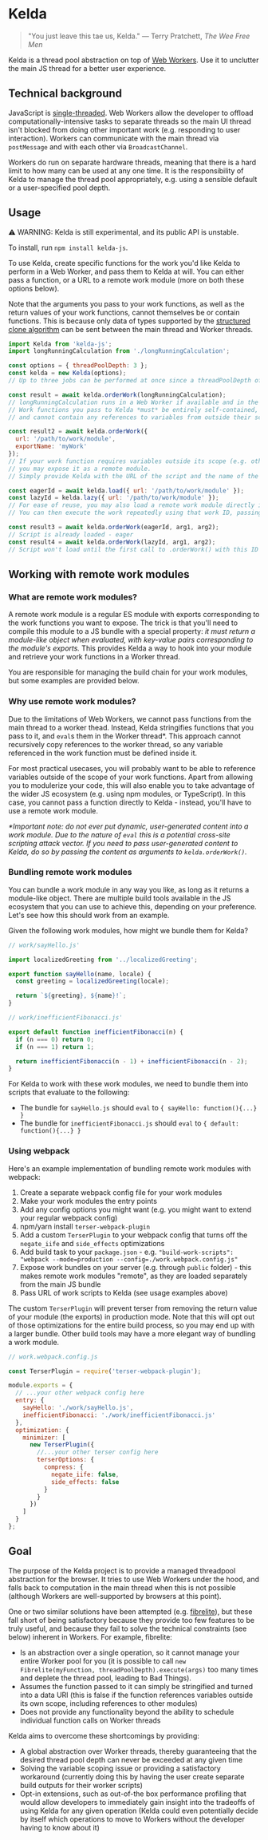 # Kelda

> "You just leave this tae us, Kelda."
> ― Terry Pratchett, _The Wee Free Men_

Kelda is a thread pool abstraction on top of [Web Workers](https://developer.mozilla.org/en-US/docs/Web/API/Web_Workers_API/Using_web_workers). Use it to unclutter the main JS thread for a better user experience.

## Technical background

JavaScript is [single-threaded](https://developer.mozilla.org/en-US/docs/Glossary/Main_thread). Web Workers allow the developer to offload computationally-intensive tasks to separate threads so the main UI thread isn't blocked from doing other important work (e.g. responding to user interaction). Workers can communicate with the main thread via `postMessage` and with each other via `BroadcastChannel`.

Workers do run on separate hardware threads, meaning that there is a hard limit to how many can be used at any one time. It is the responsibility of Kelda to manage the thread pool appropriately, e.g. using a sensible default or a user-specified pool depth.

## Usage

⚠️ WARNING: Kelda is still experimental, and its public API is unstable.

To install, run `npm install kelda-js`.

To use Kelda, create specific functions for the work you'd like Kelda to perform in a Web Worker, and pass them to Kelda at will. You can either pass a function, or a URL to a remote work module (more on both these options below).

Note that the arguments you pass to your work functions, as well as the return values of your work functions, cannot themselves be or contain functions. This is because only data of types supported by the [structured clone algorithm](https://developer.mozilla.org/en-US/docs/Web/API/Web_Workers_API/Structured_clone_algorithm) can be sent between the main thread and Worker threads.

```js
import Kelda from 'kelda-js';
import longRunningCalculation from './longRunningCalculation';

const options = { threadPoolDepth: 3 };
const kelda = new Kelda(options);
// Up to three jobs can be performed at once since a threadPoolDepth of 3 was specified.

const result = await kelda.orderWork(longRunningCalculation);
// longRunningCalculation runs in a Web Worker if available and in the main thread if not.
// Work functions you pass to Kelda *must* be entirely self-contained,
// and cannot contain any references to variables from outside their scope.

const result2 = await kelda.orderWork({
  url: '/path/to/work/module',
  exportName: 'myWork'
});
// If your work function requires variables outside its scope (e.g. other modules),
// you may expose it as a remote module.
// Simply provide Kelda with the URL of the script and the name of the work export (defaults to "default")

const eagerId = await kelda.load({ url: '/path/to/work/module' });
const lazyId = kelda.lazy({ url: '/path/to/work/module' });
// For ease of reuse, you may also load a remote work module directly into Kelda in exchange for a work ID.
// You can then execute the work repeatedly using that work ID, passing different arguments as needed.

const result3 = await kelda.orderWork(eagerId, arg1, arg2);
// Script is already loaded - eager
const result4 = await kelda.orderWork(lazyId, arg1, arg2);
// Script won't load until the first call to .orderWork() with this ID - lazy
```

## Working with remote work modules

### What are remote work modules?

A remote work module is a regular ES module with exports corresponding to the work functions you want to expose. The trick is that you'll need to compile this module to a JS bundle with a special property: _it must return a module-like object when evaluated, with key-value pairs corresponding to the module's exports._ This provides Kelda a way to hook into your module and retrieve your work functions in a Worker thread.

You are responsible for managing the build chain for your work modules, but some examples are provided below.

### Why use remote work modules?

Due to the limitations of Web Workers, we cannot pass functions from the main thread to a worker thead. Instead, Kelda stringifies functions that you pass to it, and `eval`s them in the Worker thread\*. This approach cannot recursively copy references to the worker thread, so any variable referenced in the work function must be defined inside it.

For most practical usecases, you will probably want to be able to reference variables outside of the scope of your work functions. Apart from allowing you to modulerize your code, this will also enable you to take advantage of the wider JS ecosystem (e.g. using npm modules, or TypeScript). In this case, you cannot pass a function directly to Kelda - instead, you'll have to use a remote work module.

_\*Important note: do not ever put dynamic, user-generated content into a work module. Due to the nature of `eval` this is a potential cross-site scripting attack vector. If you need to pass user-generated content to Kelda, do so by passing the content as arguments to `kelda.orderWork()`._

### Bundling remote work modules

You can bundle a work module in any way you like, as long as it returns a module-like object. There are multiple build tools available in the JS ecosystem that you can use to achieve this, depending on your preference. Let's see how this should work from an example.

Given the following work modules, how might we bundle them for Kelda?

```js
// work/sayHello.js'

import localizedGreeting from '../localizedGreeting';

export function sayHello(name, locale) {
  const greeting = localizedGreeting(locale);

  return `${greeting}, ${name}!`;
}
```

```js
// work/inefficientFibonacci.js'

export default function inefficientFibonacci(n) {
  if (n === 0) return 0;
  if (n === 1) return 1;

  return inefficientFibonacci(n - 1) + inefficientFibonacci(n - 2);
}
```

For Kelda to work with these work modules, we need to bundle them into scripts that evaluate to the following:

- The bundle for `sayHello.js` should `eval` to `{ sayHello: function(){...} }`
- The bundle for `inefficientFibonacci.js` should `eval` to `{ default: function(){...} }`

### Using webpack

Here's an example implementation of bundling remote work modules with webpack:

1. Create a separate webpack config file for your work modules
2. Make your work modules the entry points
3. Add any config options you might want (e.g. you might want to extend your regular webpack config)
4. npm/yarn install `terser-webpack-plugin`
5. Add a custom `TerserPlugin` to your webpack config that turns off the `negate_iife` and `side_effects` optimizations
6. Add build task to your `package.json` - e.g. `"build-work-scripts": "webpack --mode=production --config=./work.webpack.config.js"`
7. Expose work bundles on your server (e.g. through `public` folder) - this makes remote work modules "remote", as they are loaded separately from the main JS bundle
8. Pass URL of work scripts to Kelda (see usage examples above)

The custom `TerserPlugin` will prevent terser from removing the return value of your module (the exports) in production mode. Note that this will opt out of those optimizations for the entire build process, so you may end up with a larger bundle. Other build tools may have a more elegant way of bundling a work module.

```js
// work.webpack.config.js

const TerserPlugin = require('terser-webpack-plugin');

module.exports = {
  // ...your other webpack config here
  entry: {
    sayHello: './work/sayHello.js',
    inefficientFibonacci: './work/inefficientFibonacci.js'
  },
  optimization: {
    minimizer: [
      new TerserPlugin({
        //...your other terser config here
        terserOptions: {
          compress: {
            negate_iife: false,
            side_effects: false
          }
        }
      })
    ]
  }
};
```

## Goal

The purpose of the Kelda project is to provide a managed threadpool abstraction for the browser. It tries to use Web Workers under the hood, and falls back to computation in the main thread when this is not possible (although Workers are well-supported by browsers at this point).

One or two similar solutions have been attempted (e.g. [fibrelite](https://github.com/jameslmilner/fibrelite)), but these fall short of being satisfactory because they provide too few features to be truly useful, and because they fail to solve the technical constraints (see below) inherent in Workers. For example, fibrelite:

- Is an abstraction over a single operation, so it cannot manage your entire Worker pool for you (it is possible to call `new Fibrelite(myFunction, threadPoolDepth).execute(args)` too many times and deplete the thread pool, leading to Bad Things).
- Assumes the function passed to it can simply be stringified and turned into a data URI (this is false if the function references variables outside its own scope, including references to other modules)
- Does not provide any functionality beyond the ability to schedule individual function calls on Worker threads

Kelda aims to overcome these shortcomings by providing:

- A global abstraction over Worker threads, thereby guaranteeing that the desired thread pool depth can never be exceeded at any given time
- Solving the variable scoping issue or providing a satisfactory workaround (currently doing this by having the user create separate build outputs for their worker scripts)
- Opt-in extensions, such as out-of-the box performance profiling that would allow developers to immediately gain insight into the tradeoffs of using Kelda for any given operation (Kelda could even potentially decide by itself which operations to move to Workers without the developer having to know about it)
